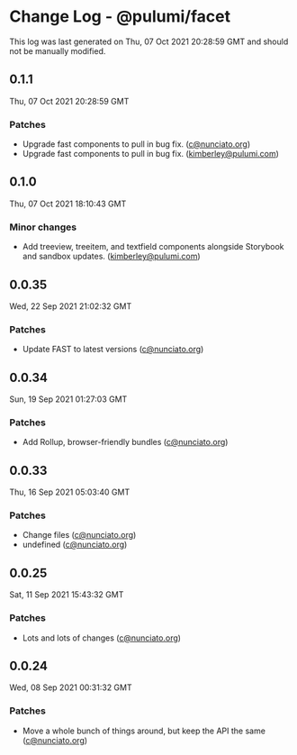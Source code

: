 # Change Log - @pulumi/facet

This log was last generated on Thu, 07 Oct 2021 20:28:59 GMT and should not be manually modified.

<!-- Start content -->

## 0.1.1

Thu, 07 Oct 2021 20:28:59 GMT

### Patches

- Upgrade fast components to pull in bug fix. (c@nunciato.org)
- Upgrade fast components to pull in bug fix. (kimberley@pulumi.com)

## 0.1.0

Thu, 07 Oct 2021 18:10:43 GMT

### Minor changes

- Add treeview, treeitem, and textfield components alongside Storybook and sandbox updates. (kimberley@pulumi.com)

## 0.0.35

Wed, 22 Sep 2021 21:02:32 GMT

### Patches

- Update FAST to latest versions (c@nunciato.org)

## 0.0.34

Sun, 19 Sep 2021 01:27:03 GMT

### Patches

- Add Rollup, browser-friendly bundles (c@nunciato.org)

## 0.0.33

Thu, 16 Sep 2021 05:03:40 GMT

### Patches

- Change files (c@nunciato.org)
- undefined (c@nunciato.org)

## 0.0.25

Sat, 11 Sep 2021 15:43:32 GMT

### Patches

- Lots and lots of changes (c@nunciato.org)

## 0.0.24

Wed, 08 Sep 2021 00:31:32 GMT

### Patches

- Move a whole bunch of things around, but keep the API the same (c@nunciato.org)
